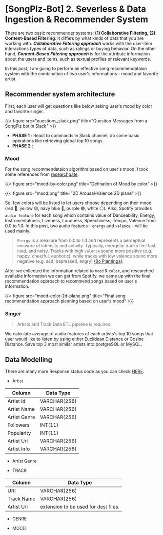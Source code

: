 # [SongPlz-Bot] 2. Severless & Data Ingestion & Recommender System


There are two basic recommender systems: **(1) Collaborative Filtering, (2) Content-Based Filtering**. It differs by what kinds of data that you are working with. ***Collaborative Filtering approach*** works with the user-item interactions types of data, such as ratings or buying behavior. On the other hand, ***Content-Based Filtering approach*** is for the attribute information about the users and items, such as textual profiles or relevant keywords. 


In this post, I am going to perform an effective song recommendataion system with the combination of two user's informations - mood and favorite artist. 

## Recommender system architecture 
First, each user will get questions like below asking user's mood by color and favorite singer. 


{{< figure src="questions_slack.png" title="Question Messages from a SongPlz bot in Slack" >}}



* **PHASE 1** : React to commands in Slack channel, do some basic operations like retrieving global top 10 songs. 
* **PHASE 2** : 


### Mood 

For the song recommendataion algorithm based on user's mood, I took some references from [researchgate](researchgate.net). 



{{< figure src="mood-by-color.png" title="Defination of Mood by color" >}}


{{< figure src="mood.png" title="2D Arousal-Valence 2D plane" >}}

So, few colors will be listed to let users choose depending on their mood (red 🔴, yellow 🟡, navy blue 🔵, purple 🟣, white ⚪). Also, Spotify provides `audio feature` for each song which contains value of Danceability, Energy, Instrumentalness, Liveness, Loudness, Speechiness, Tempo, Valence from 0.0 to 1.0. In this post, two audio features - `energy` and `valence` - will be used mainly.  


> `Energy` is a measure from 0.0 to 1.0 and represents a perceptual measure of intensity and activity. Typically, energetic tracks feel fast, loud, and noisy. Tracks with high `valence` sound more positive (e.g. happy, cheerful, euphoric), while tracks with low valence sound more negative (e.g. sad, depressed, angry) [(Bo Plantinga)](https://medium.com/@boplantinga/what-do-spotifys-audio-features-tell-us-about-this-year-s-eurovision-song-contest-66ad188e112a#:~:text=Typically%2C%20energetic%20tracks%20feel%20fast,an%20audience%20in%20the%20recording.). 

After we collected the information related to `mood` & `color`, and researched available information we can get from Spotify, we came up with the final recommendation approach to recommend songs based on user's information. 


{{< figure src="mood-color-2d-plane.png" title="Final song recommendation approach planning based on user's mood" >}}
### Singer
> Artists and Track Data ETL pipeline is required. 

We calculate average of audio features of each artists's top 10 songs that user would like to listen by using either Euclidean Distance or Cosine Distance. Save top 3 most similar artists into postgreSQL or MySQL.



## Data Modelling 

There are many more Response status code as you can check [HERE](https://developer.spotify.com/documentation/web-api/).

* Artist

| Column | Data Type |
| ------ | ----------- |
| Artist Id | VARCHAR(256) |
| Artist Name | VARCHAR(256)|
| Artist Genre | VARCHAR(256) |
| Followers | INT(11) |
| Popularity | INT(11) |
| Artist Uri   | VARCHAR(256) |
| Artist Info | VARCHAR(256) |

* Artist Genre


* TRACK 

| Column | Data Type |
| ------ | ----------- |
| URI   | VARCHAR(256) |
| Track Name | VARCHAR(256) |
| Artist Uri    | extension to be used for dest files. |

* GENRE 

* MOOD 
